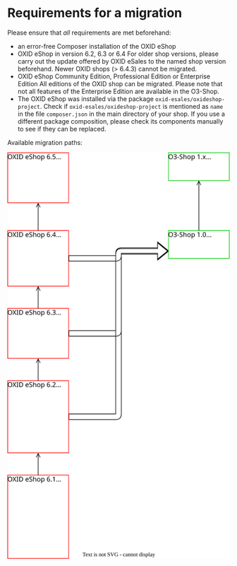 # Requirements for a migration

Please ensure that *all* requirements are met beforehand:

- an error-free Composer installation of the OXID eShop
- OXID eShop in version 6.2, 6.3 or 6.4
  For older shop versions, please carry out the update offered by OXID eSales to the named shop version beforehand. Newer OXID shops (> 6.4.3) cannot be migrated.
- OXID eShop Community Edition, Professional Edition or Enterprise Edition
  All editions of the OXID shop can be migrated. Please note that not all features of the Enterprise Edition are available in the O3-Shop.
- The OXID eShop was installed via the package `oxid-esales/oxideshop-project`.
  Check if `oxid-esales/oxideshop-project` is mentioned as `name` in the file `composer.json` in the main directory of your shop. If you use a different package composition, please check its components manually to see if they can be replaced.

Available migration paths:

![available migration paths](../../../assets/MigrationPaths.svg)